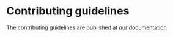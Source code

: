 # Contributing guidelines

The contributing guidelines are published at [our documentation](https://einstats.python.arviz.org/en/latest/contributing/overview.html)

